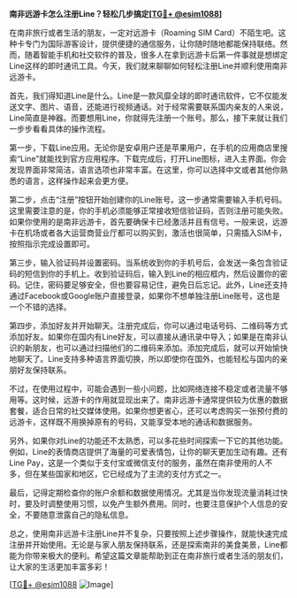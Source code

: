 **南非远游卡怎么注册Line？轻松几步搞定[[TG💪+ @esim1088](https://t.me/s/esim1088)]**

在南非旅行或者生活的朋友，一定对远游卡（Roaming SIM Card）不陌生吧。这种卡专门为国际游客设计，提供便捷的通信服务，让你随时随地都能保持联络。然而，随着智能手机和社交软件的普及，很多人在拿到远游卡后第一件事就是想绑定Line这样的即时通讯工具。今天，我们就来聊聊如何轻松注册Line并顺利使用南非远游卡。

首先，我们得知道Line是什么。Line是一款风靡全球的即时通讯软件，它不仅能发送文字、图片、语音，还能进行视频通话。对于经常需要联系国内亲友的人来说，Line简直是神器。而要想用Line，你就得先注册一个账号。那么，接下来就让我们一步步看看具体的操作流程。

第一步，下载Line应用。无论你是安卓用户还是苹果用户，在手机的应用商店里搜索“Line”就能找到官方应用程序。下载完成后，打开Line图标，进入主界面。你会发现界面非常简洁，语言选项也非常丰富。在这里，你可以选择中文或者其他你熟悉的语言，这样操作起来会更方便。

第二步，点击“注册”按钮开始创建你的Line账号。这一步通常需要输入手机号码。这里需要注意的是，你的手机必须能够正常接收短信验证码，否则注册可能失败。如果你使用的是南非远游卡，首先要确保卡已经激活并且有信号。一般来说，远游卡在机场或者各大运营商营业厅都可以购买到，激活也很简单，只需插入SIM卡，按照指示完成设置即可。

第三步，输入验证码并设置密码。当系统收到你的手机号后，会发送一条包含验证码的短信到你的手机上。收到验证码后，输入到Line的相应框内，然后设置你的密码。记住，密码要足够安全，但也要容易记住，避免日后忘记。此外，Line还支持通过Facebook或Google账户直接登录，如果你不想单独注册Line账号，这也是一个不错的选择。

第四步，添加好友并开始聊天。注册完成后，你可以通过电话号码、二维码等方式添加好友。如果你在国内有Line好友，可以直接从通讯录中导入；如果是在南非认识的新朋友，也可以通过扫描他们的二维码来添加。添加完成后，就可以开始愉快地聊天了。Line支持多种语言界面切换，所以即使你在国外，也能轻松与国内的亲朋好友保持联系。

不过，在使用过程中，可能会遇到一些小问题，比如网络连接不稳定或者流量不够用等。这时候，远游卡的作用就显现出来了。南非远游卡通常提供较为优惠的数据套餐，适合日常的社交媒体使用。如果你想更省心，还可以考虑购买一张预付费的远游卡，这样既不用换掉原有的号码，又能享受本地的通话和数据服务。

另外，如果你对Line的功能还不太熟悉，可以多花些时间探索一下它的其他功能。例如，Line的表情商店提供了海量的可爱表情包，让你的聊天更加生动有趣。还有Line Pay，这是一个类似于支付宝或微信支付的服务，虽然在南非使用的人不多，但在某些国家和地区，它已经成为了主流的支付方式之一。

最后，记得定期检查你的账户余额和数据使用情况。尤其是当你发现流量消耗过快时，要及时调整使用习惯，以免产生额外费用。同时，也要注意保护个人信息的安全，不要随意泄露自己的隐私信息。

总之，使用南非远游卡注册Line并不复杂，只要按照上述步骤操作，就能快速完成注册并开始使用。无论是与家人朋友保持联系，还是探索南非的美食美景，Line都能为你带来极大的便利。希望这篇文章能帮助到正在南非旅行或者生活的朋友们，让大家的生活更加丰富多彩！

[[TG💪+ @esim1088](https://t.me/s/esim1088) ![Image](https://i.postimg.cc/4NQfJmqS/Snipaste-2025-05-13-00-14-12.png)]